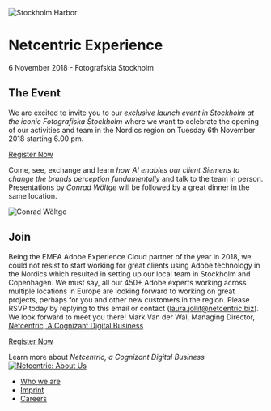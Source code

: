 <!--
  ~ Licensed to the Apache Software Foundation (ASF) under one or more
  ~ contributor license agreements.  See the NOTICE file distributed with
  ~ this work for additional information regarding copyright ownership.
  ~ The ASF licenses this file to You under the Apache License, Version 2.0
  ~ (the "License"); you may not use this file except in compliance with
  ~ the License.  You may obtain a copy of the License at
  ~
  ~      http://www.apache.org/licenses/LICENSE-2.0
  ~
  ~ Unless required by applicable law or agreed to in writing, software
  ~ distributed under the License is distributed on an "AS IS" BASIS,
  ~ WITHOUT WARRANTIES OR CONDITIONS OF ANY KIND, either express or implied.
  ~ See the License for the specific language governing permissions and
  ~ limitations under the License.
  -->
![Stockholm Harbor](https://spark.adobe.com/page/q628G2xmABPde/images/c91a80c3-3023-40f0-af1b-9911a9e5f25b.jpg)

# Netcentric Experience
6 November 2018 - Fotografskia Stockholm

## The Event
We are excited to invite you to our *exclusive launch event in Stockholm at the iconic Fotografiska Stockholm* where we want to celebrate the opening of our activities and team in the Nordics region on Tuesday 6th November 2018 starting 6.00 pm.

[Register Now](mailto:laura.jollit@netcentric.biz)

Come, see, exchange and learn *how AI enables our client Siemens to change the brands perception fundamentally* and talk to the team in person. Presentations by *Conrad Wöltge* will be followed by a great dinner in the same location.

![Conrad Wöltge](https://spark.adobe.com/page/q628G2xmABPde/images/9a39f95b-af26-4065-9189-441285383d85.jpg)

## Join
Being the EMEA Adobe Experience Cloud partner of the year in 2018, we could not resist to start working for great clients using Adobe technology in the Nordics which resulted in setting up our local team in Stockholm and Copenhagen. We must say, all our 450+ Adobe experts working across multiple locations in Europe are looking forward to working on great projects, perhaps for you and other new customers in the region.
Please RSVP today by replying to this email or contact (laura.jollit@netcentric.biz). We look forward to meet you there! Mark Van der Wal, Managing Director,
[Netcentric, A Cognizant Digital Business](//www.netcentric.biz)

[Register Now](mailto:laura.jollit@netcentric.biz)

Learn more about *Netcentric, a Cognizant Digital Business*
[![Netcentric: About Us](https://i.ytimg.com/vi/WWT0jaIjOHQ/sddefault.jpg)](https://youtu.be/WWT0jaIjOHQ)

- [Who we are](//www.netcentric.biz/who-we-are.html) 
- [Imprint](//www.netcentric.biz/imprint.html) 
- [Careers](//www.netcentric.biz/careers.html)